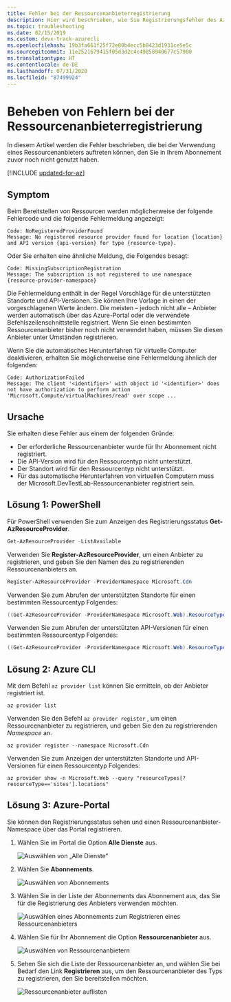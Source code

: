```yaml
---
title: Fehler bei der Ressourcenanbieterregistrierung
description: Hier wird beschrieben, wie Sie Registrierungsfehler des Azure-Ressourcenanbieters beim Bereitstellen von Ressourcen mit Azure Resource Manager beheben.
ms.topic: troubleshooting
ms.date: 02/15/2019
ms.custom: devx-track-azurecli
ms.openlocfilehash: 19b3fa661f25f72e80b4ecc5b8423d1931ce5e5c
ms.sourcegitcommit: 11e2521679415f05d3d2c4c49858940677c57900
ms.translationtype: HT
ms.contentlocale: de-DE
ms.lasthandoff: 07/31/2020
ms.locfileid: "87499924"
---
```

# <a name="resolve-errors-for-resource-provider-registration"></a>Beheben von Fehlern bei der Ressourcenanbieterregistrierung

In diesem Artikel werden die Fehler beschrieben, die bei der Verwendung eines Ressourcenanbieters auftreten können, den Sie in Ihrem Abonnement zuvor noch nicht genutzt haben.

[!INCLUDE [updated-for-az](../../../includes/updated-for-az.md)]

## <a name="symptom"></a>Symptom

Beim Bereitstellen von Ressourcen werden möglicherweise der folgende Fehlercode und die folgende Fehlermeldung angezeigt:

```
Code: NoRegisteredProviderFound
Message: No registered resource provider found for location {location}
and API version {api-version} for type {resource-type}.
```

Oder Sie erhalten eine ähnliche Meldung, die Folgendes besagt:

```
Code: MissingSubscriptionRegistration
Message: The subscription is not registered to use namespace {resource-provider-namespace}
```

Die Fehlermeldung enthält in der Regel Vorschläge für die unterstützten Standorte und API-Versionen. Sie können Ihre Vorlage in einen der vorgeschlagenen Werte ändern. Die meisten – jedoch nicht alle – Anbieter werden automatisch über das Azure-Portal oder die verwendete Befehlszeilenschnittstelle registriert. Wenn Sie einen bestimmten Ressourcenanbieter bisher noch nicht verwendet haben, müssen Sie diesen Anbieter unter Umständen registrieren.

Wenn Sie die automatisches Herunterfahren für virtuelle Computer deaktivieren, erhalten Sie möglicherweise eine Fehlermeldung ähnlich der folgenden:

```
Code: AuthorizationFailed
Message: The client '<identifier>' with object id '<identifier>' does not have authorization to perform action 'Microsoft.Compute/virtualMachines/read' over scope ...
```

## <a name="cause"></a>Ursache

Sie erhalten diese Fehler aus einem der folgenden Gründe:

* Der erforderliche Ressourcenanbieter wurde für Ihr Abonnement nicht registriert.
* Die API-Version wird für den Ressourcentyp nicht unterstützt.
* Der Standort wird für den Ressourcentyp nicht unterstützt.
* Für das automatische Herunterfahren von virtuellen Computern muss der Microsoft.DevTestLab-Ressourcenanbieter registriert sein.

## <a name="solution-1---powershell"></a>Lösung 1: PowerShell

Für PowerShell verwenden Sie zum Anzeigen des Registrierungsstatus **Get-AzResourceProvider**.

```powershell
Get-AzResourceProvider -ListAvailable
```

Verwenden Sie **Register-AzResourceProvider**, um einen Anbieter zu registrieren, und geben Sie den Namen des zu registrierenden Ressourcenanbieters an.

```powershell
Register-AzResourceProvider -ProviderNamespace Microsoft.Cdn
```

Verwenden Sie zum Abrufen der unterstützten Standorte für einen bestimmten Ressourcentyp Folgendes:

```powershell
((Get-AzResourceProvider -ProviderNamespace Microsoft.Web).ResourceTypes | Where-Object ResourceTypeName -eq sites).Locations
```

Verwenden Sie zum Abrufen der unterstützten API-Versionen für einen bestimmten Ressourcentyp Folgendes:

```powershell
((Get-AzResourceProvider -ProviderNamespace Microsoft.Web).ResourceTypes | Where-Object ResourceTypeName -eq sites).ApiVersions
```

## <a name="solution-2---azure-cli"></a>Lösung 2: Azure CLI

Mit dem Befehl `az provider list` können Sie ermitteln, ob der Anbieter registriert ist.

```azurecli-interactive
az provider list
```

Verwenden Sie den Befehl `az provider register` , um einen Ressourcenanbieter zu registrieren, und geben Sie den zu registrierenden *Namespace* an.

```azurecli-interactive
az provider register --namespace Microsoft.Cdn
```

Verwenden Sie zum Anzeigen der unterstützten Standorte und API-Versionen für einen Ressourcentyp Folgendes:

```azurecli-interactive
az provider show -n Microsoft.Web --query "resourceTypes[?resourceType=='sites'].locations"
```

## <a name="solution-3---azure-portal"></a>Lösung 3: Azure-Portal

Sie können den Registrierungsstatus sehen und einen Ressourcenanbieter-Namespace über das Portal registrieren.

1. Wählen Sie im Portal die Option **Alle Dienste** aus.

   ![Auswählen von „Alle Dienste“](./media/error-register-resource-provider/select-all-services.png)

1. Wählen Sie **Abonnements**.

   ![Auswählen von Abonnements](./media/error-register-resource-provider/select-subscriptions.png)

1. Wählen Sie in der Liste der Abonnements das Abonnement aus, das Sie für die Registrierung des Anbieters verwenden möchten.

   ![Auswählen eines Abonnements zum Registrieren eines Ressourcenanbieters](./media/error-register-resource-provider/select-subscription-to-register.png)

1. Wählen Sie für Ihr Abonnement die Option **Ressourcenanbieter** aus.

   ![Auswählen von Ressourcenanbietern](./media/error-register-resource-provider/select-resource-provider.png)

1. Sehen Sie sich die Liste der Ressourcenanbieter an, und wählen Sie bei Bedarf den Link **Registrieren** aus, um den Ressourcenanbieter des Typs zu registrieren, den Sie bereitstellen möchten.

   ![Ressourcenanbieter auflisten](./media/error-register-resource-provider/list-resource-providers.png)
